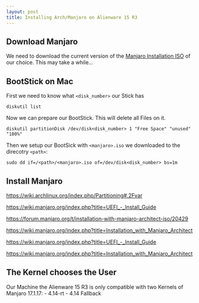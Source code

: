```yaml
---
layout: post
title: Installing Arch/Manjaro on Alienware 15 R3
---
```


## Download Manjaro
We need to download the current version of the [Manjaro Installation ISO](https://manjaro.org/get-manjaro/) of our choice.
This may take a while...


## BootStick on Mac
First we need to know what `<disk_number>` our Stick has
    
    diskutil list
    
Now we can prepare our BootStick. This will delete all Files on it.
    
    diskutil partitionDisk /dev/disk<disk_number> 1 "Free Space" "unused" "100%"

Then we setup our BootSick with `<manjaro>.iso` we downloaded to the direcotry `<path>`:
    
    sudo dd if=/<path>/<manjaro>.iso of=/dev/disk<disk_number> bs=1m
    
    
## Install Manjaro

https://wiki.archlinux.org/index.php/Partitioning#.2Fvar

https://wiki.manjaro.org/index.php?title=UEFI_-_Install_Guide

https://forum.manjaro.org/t/installation-with-manjaro-architect-iso/20429

https://wiki.manjaro.org/index.php?title=Installation_with_Manjaro_Architect

https://wiki.manjaro.org/index.php?title=UEFI_-_Install_Guide

https://wiki.manjaro.org/index.php?title=Installation_with_Manjaro_Architect



## The Kernel chooses the User
Our Machine the Alienware 15 R3 is only compatible with two Kernels of Manjaro 17.1.17:
    - 4.14-rt
    - 4.14 Fallback

